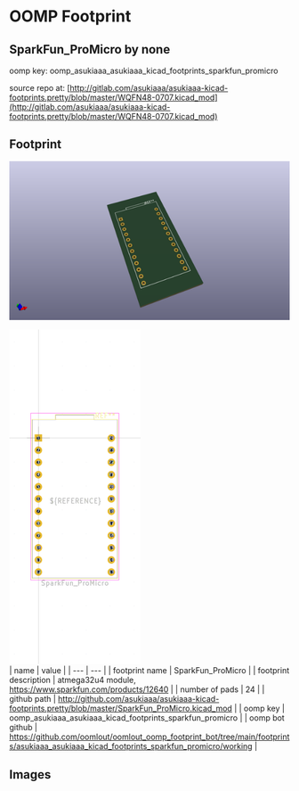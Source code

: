 # OOMP Footprint  
## SparkFun_ProMicro  by none  
  
oomp key: oomp_asukiaaa_asukiaaa_kicad_footprints_sparkfun_promicro  
  
source repo at: [http://gitlab.com/asukiaaa/asukiaaa-kicad-footprints.pretty/blob/master/WQFN48-0707.kicad_mod](http://gitlab.com/asukiaaa/asukiaaa-kicad-footprints.pretty/blob/master/WQFN48-0707.kicad_mod)  
## Footprint  
  
[![working_kicad_pcb_3d.png](working_kicad_pcb_3d_600.png)](working_kicad_pcb_3d.png)  
  
[![working.png](working_600.png)](working.png)  
| name | value | 
| --- | --- | 
| footprint name | SparkFun_ProMicro | 
| footprint description | atmega32u4 module, https://www.sparkfun.com/products/12640 | 
| number of pads | 24 | 
| github path | http://github.com/asukiaaa/asukiaaa-kicad-footprints.pretty/blob/master/SparkFun_ProMicro.kicad_mod | 
| oomp key | oomp_asukiaaa_asukiaaa_kicad_footprints_sparkfun_promicro | 
| oomp bot github | https://github.com/oomlout/oomlout_oomp_footprint_bot/tree/main/footprints/asukiaaa_asukiaaa_kicad_footprints_sparkfun_promicro/working | 
## Images  
